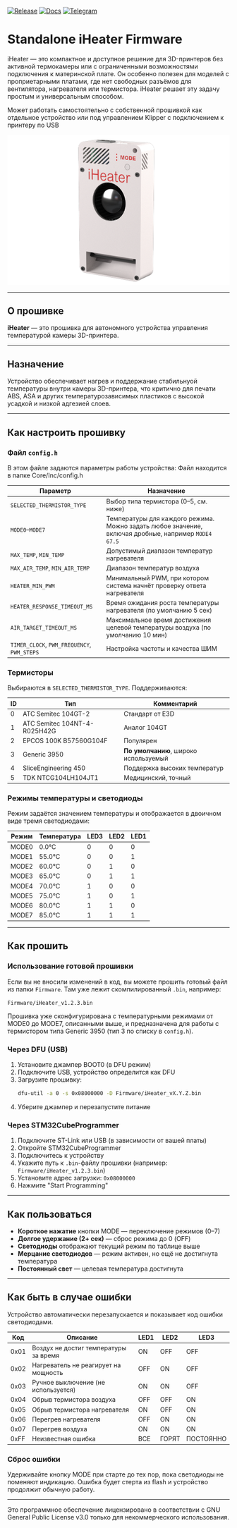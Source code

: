[![Release](https://img.shields.io/github/v/release/pavluchenkor/iHeater-Standalone-Firmware?include_prereleases&label=latest)](https://github.com/pavluchenkor/iHeater-Standalone-Firmware/releases)
[![Docs](https://img.shields.io/badge/docs-view--online-red?logo=readthedocs)](https://docs.idryer.org/iHeater/README_ru/)
[![Telegram](https://img.shields.io/badge/Telegram-Join%20Chat-blue?logo=telegram)](https://t.me/iDryer)


# Standalone iHeater Firmware

iHeater — это компактное и доступное решение для 3D-принтеров без активной термокамеры или с ограниченными возможностями подключения к материнской плате. Он особенно полезен для моделей с проприетарными платами, где нет свободных разъёмов для вентилятора, нагревателя или термистора. iHeater решает эту задачу простым и универсальным способом.


Может работать самостоятельно с собственной прошивкой как отдельное устройство или под управлением Klipper с подключением к принтеру по USB

![iHeater](imgweb/iHeater.png)

---

## О прошивке

**iHeater** — это прошивка для автономного устройства управления температурой камеры 3D-принтера. 

---

## Назначение

Устройство обеспечивает нагрев и поддержание стабильнуой температуры внутри камеры 3D-принтера, что критично для печати ABS, ASA и других температурозависимых пластиков с высокой усадкой и низкой адгезией слоев.

---

## Как настроить прошивку

### Файл `config.h`

В этом файле задаются параметры работы устройства:
Файл находится в папке Core/Inc/config.h

| Параметр                                    | Назначение                                                                                          |
| ------------------------------------------- | --------------------------------------------------------------------------------------------------- |
| `SELECTED_THERMISTOR_TYPE`                  | Выбор типа термистора (0–5, см. ниже)                                                               |
| `MODE0`–`MODE7`                             | Температуры для каждого режима. Можно задать любое значение, включая дробные, например `MODE4 67.5` |
| `MAX_TEMP`, `MIN_TEMP`                      | Допустимый диапазон температур нагревателя                                                          |
| `MAX_AIR_TEMP`, `MIN_AIR_TEMP`              | Диапазон температур воздуха                                                                         |
| `HEATER_MIN_PWM`                            | Минимальный PWM, при котором система начнёт проверку ответа нагревателя                             |
| `HEATER_RESPONSE_TIMEOUT_MS`                | Время ожидания роста температуры нагревателя (по умолчанию 5 сек)                                   |
| `AIR_TARGET_TIMEOUT_MS`                     | Максимальное время достижения целевой температуры воздуха (по умолчанию 10 мин)                     |
| `TIMER_CLOCK`, `PWM_FREQUENCY`, `PWM_STEPS` | Настройка частоты и качества ШИМ                                                                    |

### Термисторы

Выбираются в `SELECTED_THERMISTOR_TYPE`. Поддерживаются:

| ID | Тип                          | Комментарий                           |
| -- | ---------------------------- | ------------------------------------- |
| 0  | ATC Semitec 104GT-2          | Стандарт от E3D                       |
| 1  | ATC Semitec 104NT-4-R025H42G | Аналог 104GT                          |
| 2  | EPCOS 100K B57560G104F       | Популярен                             |
| 3  | Generic 3950                 | **По умолчанию**, широко используемый |
| 4  | SliceEngineering 450         | Поддержка высоких температур          |
| 5  | TDK NTCG104LH104JT1          | Медицинский, точный                   |

### Режимы температуры и светодиоды

Режим задаётся значением температуры и отображается в двоичном виде тремя светодиодами:

| Режим | Температура | LED3 | LED2 | LED1 |
| ----- | ----------- | ---- | ---- | ---- |
| MODE0 | 0.0°C       | 0    | 0    | 0    |
| MODE1 | 55.0°C      | 0    | 0    | 1    |
| MODE2 | 60.0°C      | 0    | 1    | 0    |
| MODE3 | 65.0°C      | 0    | 1    | 1    |
| MODE4 | 70.0°C      | 1    | 0    | 0    |
| MODE5 | 75.0°C      | 1    | 0    | 1    |
| MODE6 | 80.0°C      | 1    | 1    | 0    |
| MODE7 | 85.0°C      | 1    | 1    | 1    |

---

## Как прошить

### Использование готовой прошивки

Если вы не вносили изменений в код, вы можете прошить готовый файл из папки `Firmware`. Там уже лежит скомпилированный `.bin`, например:

```
Firmware/iHeater_v1.2.3.bin
```

Прошивка уже сконфигурирована с температурными режимами от MODE0 до MODE7, описанными выше, и предназначена для работы с термистором типа Generic 3950 (тип 3 по списку в `config.h`).

### Через DFU (USB)

1. Установите джампер BOOT0 (в DFU режим)
2. Подключите USB, устройство определится как DFU
3. Загрузите прошивку:
   ```bash
   dfu-util -a 0 -s 0x08000000 -D Firmware/iHeater_vX.Y.Z.bin
   ```
4. Уберите джампер и перезапустите питание

### Через STM32CubeProgrammer

1. Подключите ST-Link или USB (в зависимости от вашей платы)
2. Откройте STM32CubeProgrammer
3. Подключитесь к устройству
4. Укажите путь к `.bin`-файлу прошивки (например: `Firmware/iHeater_v1.2.3.bin`)
5. Установите адрес загрузки: `0x08000000`
6. Нажмите "Start Programming"

---

## Как пользоваться

- **Короткое нажатие** кнопки MODE — переключение режимов (0–7)
- **Долгое удержание (2+ сек)** — сброс режима до 0 (OFF)
- **Светодиоды** отображают текущий режим по таблице выше
- **Мерцание светодиодов** — режим активен, но ещё не достигнута температура
- **Постоянный свет** — целевая температура достигнута

---

## Как быть в случае ошибки

Устройство автоматически перезапускается и показывает код ошибки светодиодами.

| Код  | Описание                              | LED1 | LED2  | LED3      |
| ---- | ------------------------------------- | ---- | ----- | --------- |
| 0x01 | Воздух не достиг температуры за время | ON   | OFF   | OFF       |
| 0x02 | Нагреватель не реагирует на мощность  | OFF  | ON    | OFF       |
| 0x03 | Ручное выключение (не используется)   | ON   | ON    | OFF       |
| 0x04 | Обрыв термистора воздуха              | OFF  | OFF   | ON        |
| 0x05 | Обрыв термистора нагревателя          | ON   | OFF   | ON        |
| 0x06 | Перегрев нагревателя                  | OFF  | ON    | ON        |
| 0x07 | Перегрев воздуха                      | ON   | ON    | ON        |
| 0xFF | Неизвестная ошибка                    | ВСЕ  | ГОРЯТ | ПОСТОЯННО |

### Сброс ошибки

Удерживайте кнопку MODE при старте до тех пор, пока светодиоды не поменяют индикацию. Ошибка будет стерта из flash и устройство продолжит обычную работу.

---

Это программное обеспечение лицензировано в соответствии с GNU General Public License v3.0 только для некоммерческого использования.